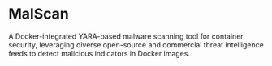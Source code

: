 # MalScan
A Docker-integrated YARA-based malware scanning tool for container security, leveraging diverse open-source and commercial threat intelligence feeds to detect malicious indicators in Docker images.

